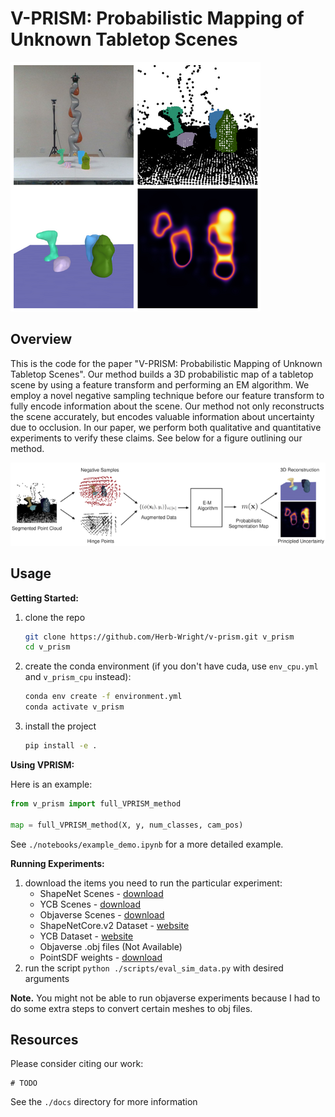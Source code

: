 
# V-PRISM: Probabilistic Mapping of Unknown Tabletop Scenes

![](./docs/imgs/fig1.png)


## Overview

This is the code for the paper "V-PRISM: Probabilistic Mapping of Unknown Tabletop Scenes". Our method builds a 3D probabilistic map of a tabletop scene by using a feature transform and performing an EM algorithm. We employ a novel negative sampling technique before our feature transform to fully encode information about the scene. Our method not only reconstructs the scene accurately, but encodes valuable information about uncertainty due to occlusion. In our paper, we perform both qualitative and quantitative experiments to verify these claims. See below for a figure outlining our method.

![](./docs/imgs/fig2.png)


## Usage

**Getting Started:**

1. clone the repo
    ```bash
    git clone https://github.com/Herb-Wright/v-prism.git v_prism
    cd v_prism
    ```
2. create the conda environment (if you don't have cuda, use `env_cpu.yml` and `v_prism_cpu` instead):
    ```bash
    conda env create -f environment.yml
    conda activate v_prism
    ```
3. install the project
    ```bash
    pip install -e .
    ```

**Using VPRISM:**

Here is an example:

```python
from v_prism import full_VPRISM_method

map = full_VPRISM_method(X, y, num_classes, cam_pos)
```

See `./notebooks/example_demo.ipynb` for a more detailed example.

**Running Experiments:**

1. download the items you need to run the particular experiment:
    - ShapeNet Scenes - [download](https://drive.google.com/file/d/1-4KgO3pz7h-sMy7VgjZID6RuzMpCywBm/view?usp=drive_link)
    - YCB Scenes - [download](https://drive.google.com/file/d/1v35PNb-PFOiRGDm1eDwMqRz5uE_fx8kp/view?usp=drive_link)
    - Objaverse Scenes - [download](https://drive.google.com/file/d/1Z2-NPplEDUOLsRgtymlqnHs_HGnMucjt/view?usp=drive_link)
    - ShapeNetCore.v2 Dataset - [website](https://shapenet.org/)
    - YCB Dataset - [website](https://www.ycbbenchmarks.com/)
    - Objaverse .obj files (Not Available)
    - PointSDF weights - [download](https://drive.google.com/file/d/15EILzCZQ1eqfxAGxk0LeGtfBwDyDj-E9/view?usp=drive_link)
2. run the script `python ./scripts/eval_sim_data.py` with desired arguments

**Note.** You might not be able to run objaverse experiments because I had to do some extra steps to convert certain meshes to obj files.

## Resources

Please consider citing our work:

```
# TODO
```

See the `./docs` directory for more information








